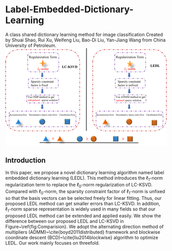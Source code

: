 # Label-Embedded-Dictionary-Learning
A class shared dictionary learning method for image classification
Created by Shuai Shao, Rui Xu, Weifeng Liu, Bao-Di Liu, Yan-Jiang Wang from China University of Petroleum.
![image](https://github.com/The-Shuai/Label-Embedded-Dictionary-Learning/blob/master/doc/Comparasion.png)

## Introduction
In this paper, we propose a novel dictionary learning algorithm named label embedded dictionary learning (LEDL). This method introduces the $\ell_1$-norm regularization term to replace the $\ell_0$-norm regularization of LC-KSVD. Compared with $\ell_0$-norm, the sparsity constraint factor of $\ell_1$-norm is unfixed so that the basis vectors can be selected freely for linear fitting. Thus, our proposed LEDL method can get smaller errors than LC-KSVD. In addition, $\ell_1$-norm sparse representation is widely used in many fields so that our proposed LEDL method can be extended and applied easily. We show the difference between our proposed LEDL and LC-KSVD in Figure~\ref{fig:Comparision}. We adopt the alternating direction method of multipliers (ADMM)~\cite{boyd2011distributed} framework and blockwise coordinate descent (BCD)~\cite{liu2014blockwise} algorithm to optimize LEDL. Our work mainly focuses on threefold.

